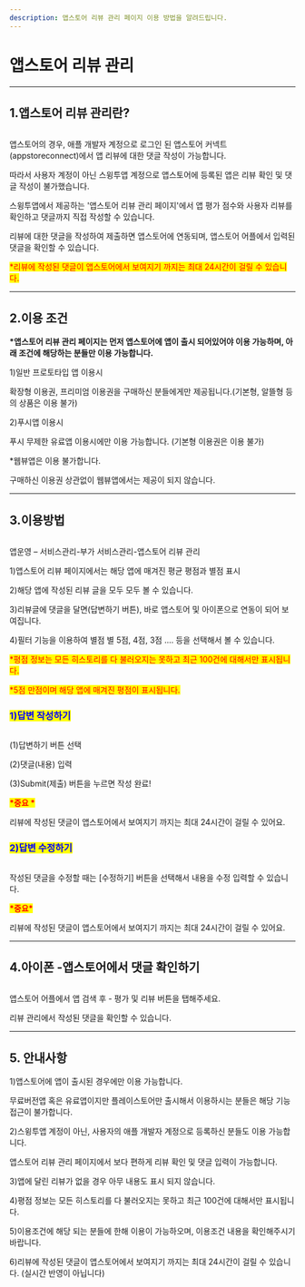 ```yaml
---
description: 앱스토어 리뷰 관리 페이지 이용 방법을 알려드립니다.
---
```


# 앱스토어 리뷰 관리

***

## 1.앱스토어 리뷰 관리란?

<div align="left">

<figure><img src="../../../.gitbook/assets/SE-c3240a45-89cf-4157-ad30-b0e1f7c13b1f.png" alt=""><figcaption></figcaption></figure>

</div>

앱스토어의 경우, 애플 개발자 계정으로 로그인 된 앱스토어 커넥트(appstoreconnect)에서 앱 리뷰에 대한 댓글 작성이 가능합니다.

따라서 사용자 계정이 아닌 스윙투앱 계정으로 앱스토어에 등록된 앱은 리뷰 확인 및 댓글 작성이 불가했습니다.

스윙투앱에서 제공하는 '앱스토어 리뷰 관리 페이지'에서 앱 평가 점수와 사용자 리뷰를 확인하고 댓글까지 직접 작성할 수 있습니다.

리뷰에 대한 댓글을 작성하여 제출하면 앱스토어에 연동되며, 앱스토어 어플에서 입력된 댓글을 확인할 수 있습니다.

<mark style="color:red;">\*리뷰에 작성된 댓글이 앱스토어에서 보여지기 까지는 최대 24시간이 걸릴 수 있습니다.</mark>

***



## 2.이용 조건

**\*앱스토어 리뷰 관리 페이지는 먼저 앱스토어에 앱이 출시 되어있어야 이용 가능하며, 아래 조건에 해당하는 분들만 이용 가능합니다.**

1\)일반 프로토타입 앱 이용시

확장형 이용권, 프리미엄 이용권을 구매하신 분들에게만 제공됩니다.(기본형, 알뜰형 등의 상품은 이용 불가)

2\)푸시앱 이용시

푸시 무제한 유료앱 이용시에만 이용 가능합니다. (기본형 이용권은 이용 불가)

\*웹뷰앱은 이용 불가합니다.

구매하신 이용권 상관없이 웹뷰앱에서는 제공이 되지 않습니다.

***



## 3.이용방법

<figure><img src="../../../.gitbook/assets/SE-bb51d03b-a811-4b71-82df-ac09394c3405 (1).png" alt=""><figcaption></figcaption></figure>

앱운영 – 서비스관리-부가 서비스관리-앱스토어 리뷰 관리

1\)앱스토어 리뷰 페이지에서는 해당 앱에 매겨진 평균 평점과 별점 표시

2\)해당 앱에 작성된 리뷰 글을 모두 모두 볼 수 있습니다.

3\)리뷰글에 댓글을 달면(답변하기 버튼), 바로 앱스토어 및 아이폰으로 연동이 되어 보여집니다.

4\)필터 기능을 이용하여 별점 별 5점, 4점, 3점 .... 등을 선택해서 볼 수 있습니다.

<mark style="color:red;">\*평점 정보는 모든 히스토리를 다 불러오지는 못하고 최근 100건에 대해서만 표시됩니다.</mark>

<mark style="color:red;">\*5점 만점이며 해당 앱에 매겨진 평점이 표시됩니다.</mark>



### <mark style="color:blue;">1)답변 작성하기</mark>

<div align="left">

<figure><img src="../../../.gitbook/assets/앱스토어리뷰오픈2-(1) (1).png" alt=""><figcaption></figcaption></figure>

</div>

(1)답변하기 버튼 선택

(2)댓글(내용) 입력

(3)Submit(제출) 버튼을 누르면 작성 완료!

<mark style="color:red;">**\*중요 \***</mark>

리뷰에 작성된 댓글이 앱스토어에서 보여지기 까지는 최대 24시간이 걸릴 수 있어요.



### <mark style="color:blue;">2)답변 수정하기</mark>

<figure><img src="../../../.gitbook/assets/앱스토어리뷰3 (1).png" alt=""><figcaption></figcaption></figure>

작성된 댓글을 수정할 때는 \[수정하기] 버튼을 선택해서 내용을 수정 입력할 수 있습니다.

<mark style="color:red;">**\*중요\***</mark>

리뷰에 작성된 댓글이 앱스토어에서 보여지기 까지는 최대 24시간이 걸릴 수 있어요.

***



## 4.아이폰 -앱스토어에서 댓글 확인하기

<div align="left">

<figure><img src="../../../.gitbook/assets/앱스토어리뷰4.png" alt=""><figcaption></figcaption></figure>

</div>

앱스토어 어플에서 앱 검색 후 - 평가 및 리뷰 버튼을 탭해주세요.

리뷰 관리에서 작성된 댓글을 확인할 수 있습니다.

***



## 5. 안내사항

1\)앱스토어에 앱이 출시된 경우에만 이용 가능합니다.

무료버전앱 혹은 유료앱이지만 플레이스토어만 출시해서 이용하시는 분들은 해당 기능 접근이 불가합니다.

2\)스윙투앱 계정이 아닌, 사용자의 애플 개발자 계정으로 등록하신 분들도 이용 가능합니다.

앱스토어 리뷰 관리 페이지에서 보다 편하게 리뷰 확인 및 댓글 입력이 가능합니다.

3\)앱에 달린 리뷰가 없을 경우 아무 내용도 표시 되지 않습니다.

4\)평점 정보는 모든 히스토리를 다 불러오지는 못하고 최근 100건에 대해서만 표시됩니다.

5\)이용조건에 해당 되는 분들에 한해 이용이 가능하오며, 이용조건 내용을 확인해주시기 바랍니다.

6\)리뷰에 작성된 댓글이 앱스토어에서 보여지기 까지는 최대 24시간이 걸릴 수 있습니다. (실시간 반영이 아닙니다)

﻿

